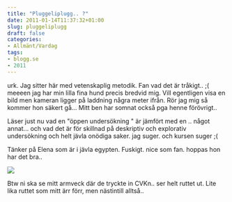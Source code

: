 ```yaml
---
title: "Pluggeliplugg.. ?"
date: 2011-01-14T11:37:32+01:00
slug: pluggeliplugg
draft: false
categories:
- Allmänt/Vardag
tags:
- blogg.se
- 2011
---
```

urk. Jag sitter här med vetenskaplig metodik. Fan vad det är tråkigt.. ;( meeeen jag har min lilla fina hund precis bredvid mig. Vill egentligen visa en bild men kameran ligger på laddning några meter ifrån. Rör jag mig så kommer hon säkert gå... Mitt ben har somnat också pga henne förövrigt..  
  
Läser just nu vad en "öppen undersökning " är jämfört med en .. något annat... och vad det är för skillnad på deskriptiv och explorativ undersökning och helt jävla onödiga saker. jag suger. och kursen suger ;(  
  
  
Tänker på Elena som är i jävla egypten. Fuskigt. nice som fan. hoppas hon har det bra..  
  
![](/assets/images/blogg.se/desert_127185570.jpg)  
  
  
Btw ni ska se mitt armveck där de tryckte in CVKn.. ser helt ruttet ut. Lite lika ruttet som mitt ärr förr, men nästintill alltså..